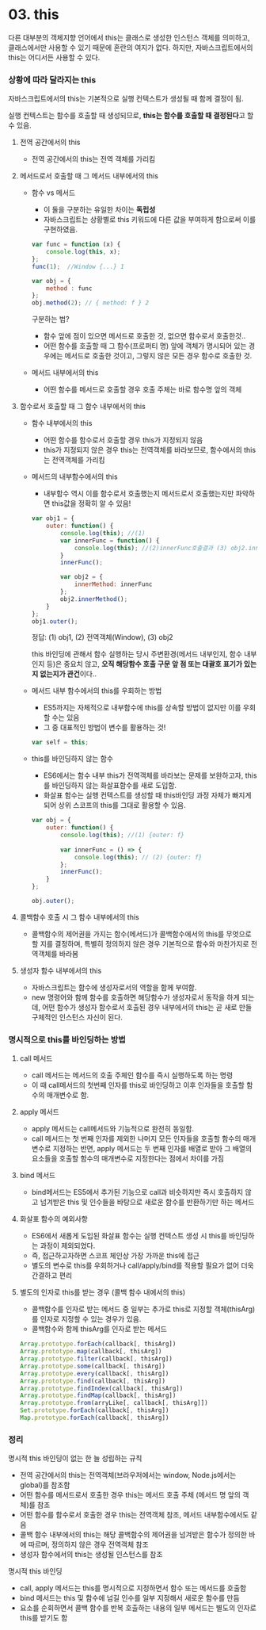 # 03. this

다른 대부분의 객체지향 언어에서 this는 클래스로 생성한 인스턴스 객체를 의미하고, 클래스에서만 사용할 수 있기 때문에 혼란의 여지가 없다. 하지만, 자바스크립트에서의 this는 어디서든 사용할 수 있다.

### 상황에 따라 달라지는 this

자바스크립트에서의 this는 기본적으로 실행 컨텍스트가 생성될 때 함께 결정이 됨.

실행 컨텍스트는 함수를 호출할 때 생성되므로, **this는 함수를 호출할 때 결정된다**고 할 수 있음.

1. 전역 공간에서의 this
    - 전역 공간에서의 this는 전역 객체를 가리킴
2. 메서드로서 호출할 때 그 메서드 내부에서의 this
    - 함수 vs 메서드
        - 이 둘을 구분하는 유일한 차이는 **독립성**
        - 자바스크립트는 상황별로 this 키워드에 다른 값을 부여하게 함으로써 이를 구현하였음.
        
        ```jsx
        var func = function (x) {
        	console.log(this, x);
        };
        func(1);  //Window {...} 1
        
        var obj = {
        	method : func
        };
        obj.method(2); // { method: f } 2
        ```
        
        구분하는 법?
        
        - 함수 앞에 점이 있으면 메서드로 호출한 것, 없으면 함수로서 호출한것..
        - 어떤 함수를 호출할 때 그 함수(프로퍼티 명) 앞에 객체가 명시되어 있는 경우에는 메서드로 호출한 것이고, 그렇지 않은 모든 경우 함수로 호출한 것.
    
    - 메서드 내부에서의 this
        - 어떤 함수를 메서드로 호출할 경우 호출 주체는 바로 함수명 앞의 객체
3. 함수로서 호출할 때 그 함수 내부에서의 this
    - 함수 내부에서의 this
        - 어떤 함수를 함수로서 호출할 경우 this가 지정되지 않음
        - this가 지정되지 않은 경우 this는 전역객체를 바라보므로, 함수에서의 this는 전역객체를 가리킴
    - 메서드의 내부함수에서의 this
        - 내부함수 역시 이를 함수로서 호출했는지 메서드로서 호출했는지만 파악하면 this값을 정확히 알 수 있음!
        
        ```jsx
        var obj1 = {
        	outer: function() {
        		console.log(this); //(1)
        		var innerFunc = function() {
        			console.log(this); //(2)innerFunc호출결과 (3) obj2.innerMethod호출결과
        		}
        		innerFunc();
        
        		var obj2 = {
        			innerMethod: innerFunc
        		};
        		obj2.innerMethod();
        	}
        };
        obj1.outer();
        ```
        
        정답: (1) obj1, (2) 전역객체(Window), (3) obj2
        
        this 바인딩에 관해서 함수 실행하는 당시 주변환경(메서드 내부인지, 함수 내부인지 등)은 중요치 않고, **오직 해당함수 호출 구문 앞 점 또는 대괄호 표기가 있는지 없는지가 관건**이다..
        
    - 메서드 내부 함수에서의 this를 우회하는 방법
        - ES5까지는 자체적으로 내부함수에 this를 상속할 방법이 없지만 이를 우회할 수는 있음
        - 그 중 대표적인 방법이 변수를 활용하는 것!
        
        ```jsx
        var self = this;
        ```
        
    - this를 바인딩하지 않는 함수
        - ES6에서는 함수 내부 this가 전역객체를 바라보는 문제를 보완하고자, this를 바인딩하지 않는 화살표함수를 새로 도입함.
        - 화살표 함수는 실행 컨텍스트를 생성할 때 this바인딩 과정 자체가 빠지게 되어 상위 스코프의 this를 그대로 활용할 수 있음.
        
        ```jsx
        var obj = {
        	outer: function() {
        		console.log(this); //(1) {outer: f}
        		
        		var innerFunc = () => {
        			console.log(this); // (2) {outer: f}
        		};
        		innerFunc();
        	}
        };
        
        obj.outer();
        ```
        
    
4. 콜백함수 호출 시 그 함수 내부에서의 this
    - 콜백함수의 제어권을 가지는 함수(메서드)가 콜백함수에서의 this를 무엇으로 할 지를 결정하며, 특별히 정의하지 않은 경우 기본적으로 함수와 마찬가지로 전역객체를 바라봄
5. 생성자 함수 내부에서의 this
    - 자바스크립트는 함수에 생성자로서의 역할을 함께 부여함.
    - new 명령어와 함께 함수를 호출하면 해당함수가 생성자로서 동작을 하게 되는데, 어떤 함수가 생성자 함수로서 호출된 경우 내부에서의 this는 곧 새로 만들 구체적인 인스턴스 자신이 된다.

### 명시적으로 this를 바인딩하는 방법

1. call 메서드
    - call 메서드는 메서드의 호출 주체인 함수를 즉시 실행하도록 하는 명령
    - 이 때 call메서드의 첫번째 인자를 this로 바인딩하고 이후 인자들을 호출할 함수의 매개변수로 함.
2. apply 메서드
    - apply 메서드는 call메서드와 기능적으로 완전히 동일함.
    - call 메서드는 첫 번째 인자를 제외한 나머지 모든 인자들을 호출할 함수의 매개변수로 지정하는 반면, apply 메서드는 두 번째 인자를 배열로 받아 그 배열의 요소들을 호출할 함수의 매개변수로 지정한다는 점에서 차이를 가짐
3. bind 메서드
    - bind메서드는 ES5에서 추가된 기능으로 call과 비슷하지만 즉시 호출하지 않고 넘겨받은 this 및 인수들을 바탕으로 새로운 함수를 반환하기만 하는 메서드
4. 화살표 함수의 예외사항
    - ES6에서 새롭게 도입된 화살표 함수는 실행 컨텍스트 생성 시 this를 바인딩하는 과정이 제외되었다.
    - 즉, 접근하고자하면 스코프 체인상 가장 가까운 this에 접근
    - 별도의 변수로 this를 우회하거나 call/apply/bind를 적용할 필요가 없어 더욱 간결하고 편리
5. 별도의 인자로 this를 받는 경우 (콜백 함수 내에서의 this)
    - 콜백함수를 인자로 받는 메서드 중 일부는 추가로 this로 지정할 객체(thisArg)를 인자로 지정할 수 있는 경우가 있음.
    - 콜백함수와 함께 thisArg를 인자로 받는 메서드
    
    ```jsx
    Array.prototype.forEach(callback[, thisArg])
    Array.prototype.map(callback[, thisArg])
    Array.prototype.filter(callback[, thisArg])
    Array.prototype.some(callback[, thisArg])
    Array.prototype.every(callback[, thisArg])
    Array.prototype.find(callback[, thisArg])
    Array.prototype.findIndex(callback[, thisArg])
    Array.prototype.findMap(callback[, thisArg])
    Array.prototype.from(arryLike[, callback[, thisArg]])
    Set.prototype.forEach(callback[, thisArg])
    Map.prototype.forEach(callback[, thisArg])
    ```
    

### 정리

명시적 this 바인딩이 없는 한 늘 성립하는 규칙

- 전역 공간에서의 this는 전역객체(브라우저에서는 window, Node.js에서는 global)를 참조함
- 어떤 함수를 메서드로서 호출한 경우 this는 메서드 호출 주체 (메서드 명 앞의 객체)를 참조
- 어떤 함수를 함수로서 호출한 경우 this는 전역객체 참조, 메서드 내부함수에서도 같음
- 콜백 함수 내부에서의 this는 해당 콜백함수의 제어권을 넘겨받은 함수가 정의한 바에 따르며, 정의하지 않은 경우 전역객체 참조
- 생성자 함수에서의 this는 생성될 인스턴스를 참조

명시적 this 바인딩

- call, apply 메서드는 this를 명시적으로 지정하면서 함수 또는 메서드를 호출함
- bind 메서드는 this 및 함수에 넘길 인수를 일부 지정해서 새로운 함수를 만듬
- 요소를 순회하면서 콜백 함수를 반복 호출하는 내용의 일부 메서드는 별도의 인자로 this를 받기도 함